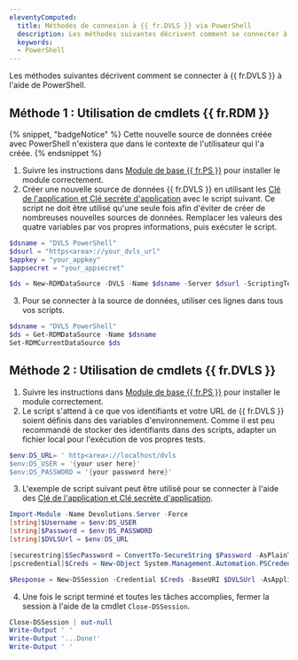 ```yaml
---
eleventyComputed:
  title: Méthodes de connexion à {{ fr.DVLS }} via PowerShell
  description: Les méthodes suivantes décrivent comment se connecter à {{ fr.DVLS }} à l'aide de PowerShell.
  keywords:
  - PowerShell
---
```

Les méthodes suivantes décrivent comment se connecter à {{ fr.DVLS }} à l'aide de PowerShell.

## Méthode 1 : Utilisation de cmdlets {{ fr.RDM }}
{% snippet, "badgeNotice" %}
Cette nouvelle source de données créée avec PowerShell n'existera que dans le contexte de l'utilisateur qui l'a créée.
{% endsnippet %}  

1. Suivre les instructions dans [Module de base {{ fr.PS }}](/fr/kb/devolutions-powershell/remote-desktop-manager/rdm-powershell-core-module/) pour installer le module correctement.
1. Créer une nouvelle source de données {{ fr.DVLS }} en utilisant les [Clé de l'application et Clé secrète d'application](/fr/server/web-interface/administration/security-management/applications/) avec le script suivant. Ce script ne doit être utilisé qu'une seule fois afin d'éviter de créer de nombreuses nouvelles sources de données. Remplacer les valeurs des quatre variables par vos propres informations, puis exécuter le script.  
```powershell
$dsname = "DVLS PowerShell"
$dsurl = "https<area>://your_dvls_url"
$appkey = "your_appkey"
$appsecret = "your_appsecret"

$ds = New-RDMDataSource -DVLS -Name $dsname -Server $dsurl -ScriptingTenantID $appkey -ScriptingApplicationPassword $appsecret -SetDatasource -WarningAction SilentlyContinue Set-RDMDataSource $d
```
3. Pour se connecter à la source de données, utiliser ces lignes dans tous vos scripts.  
```powershell
$dsname = "DVLS PowerShell"
$ds = Get-RDMDataSource -Name $dsname
Set-RDMCurrentDataSource $ds
```

## Méthode 2 : Utilisation de cmdlets {{ fr.DVLS }}
1. Suivre les instructions dans [Module de base {{ fr.PS }}](/fr/kb/devolutions-powershell/remote-desktop-manager/rdm-powershell-core-module/) pour installer le module correctement.
1. Le script s'attend à ce que vos identifiants et votre URL de {{ fr.DVLS }} soient définis dans des variables d'environnement. Comme il est peu recommandé de stocker des identifiants dans des scripts, adapter un fichier local pour l'exécution de vos propres tests.  
```powershell
$env:DS_URL= ' http<area>://localhost/dvls
$env:DS_USER = '{your user here}'
$env:DS_PASSWORD = '{your password here}'
```
3. L'exemple de script suivant peut être utilisé pour se connecter à l'aide des [Clé de l'application et Clé secrète d'application](/fr/server/web-interface/administration/security-management/applications/).  
```powershell
Import-Module -Name Devolutions.Server -Force
[string]$Username = $env:DS_USER
[string]$Password = $env:DS_PASSWORD
[string]$DVLSUrl = $env:DS_URL

[securestring]$SecPassword = ConvertTo-SecureString $Password -AsPlainText -Force
[pscredential]$Creds = New-Object System.Management.Automation.PSCredential ($Username, $SecPassword)

$Response = New-DSSession -Credential $Creds -BaseURI $DVLSUrl -AsApplication
```
4. Une fois le script terminé et toutes les tâches accomplies, fermer la session à l'aide de la cmdlet `Close-DSSession`.  
```powershell
Close-DSSession | out-null
Write-Output ' '
Write-Output '...Done!'
Write-Output ' '
```
